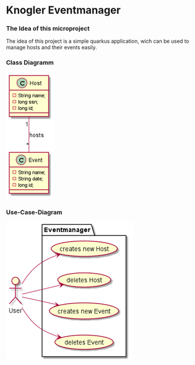 # Knogler Eventmanager

### The Idea of this microproject

The idea of this project is a simple quarkus application,
wich can be used to manage hosts and their events easily.

### Class Diagramm

![image](asciidoc/images/cld.png)

### Use-Case-Diagram

![image](asciidoc/images/ucd.png)